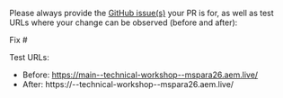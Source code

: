 Please always provide the [GitHub issue(s)](../issues) your PR is for, as well as test URLs where your change can be observed (before and after):

Fix #<gh-issue-id>

Test URLs:
- Before: https://main--technical-workshop--mspara26.aem.live/
- After: https://<branch>--technical-workshop--mspara26.aem.live/

